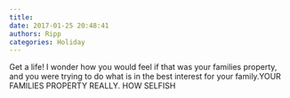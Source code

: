 ```yaml
---
title: 
date: 2017-01-25 20:48:41
authors: Ripp
categories: Holiday
---
```


 Get a life! I wonder how you would feel if that was your families property, and you were trying to do what is in the best interest for your family.YOUR FAMILIES PROPERTY REALLY. HOW SELFISH